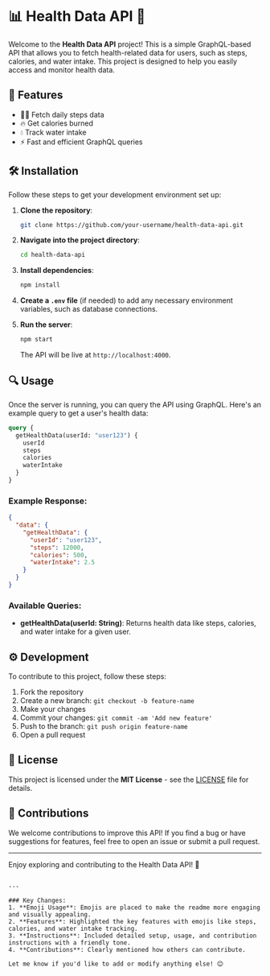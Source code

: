 
# 📊 Health Data API 🚀

Welcome to the **Health Data API** project! This is a simple GraphQL-based API that allows you to fetch health-related data for users, such as steps, calories, and water intake. This project is designed to help you easily access and monitor health data.

## 📝 Features
- 🏃‍♂️ Fetch daily steps data
- 🔥 Get calories burned
- 💧 Track water intake
- ⚡ Fast and efficient GraphQL queries

## 🛠 Installation

Follow these steps to get your development environment set up:

1. **Clone the repository**:

   ```bash
   git clone https://github.com/your-username/health-data-api.git
   ```

2. **Navigate into the project directory**:

   ```bash
   cd health-data-api
   ```

3. **Install dependencies**:

   ```bash
   npm install
   ```

4. **Create a `.env` file** (if needed) to add any necessary environment variables, such as database connections.

5. **Run the server**:

   ```bash
   npm start
   ```

   The API will be live at `http://localhost:4000`.

## 🔍 Usage

Once the server is running, you can query the API using GraphQL. Here's an example query to get a user's health data:

```graphql
query {
  getHealthData(userId: "user123") {
    userId
    steps
    calories
    waterIntake
  }
}
```

### Example Response:
```json
{
  "data": {
    "getHealthData": {
      "userId": "user123",
      "steps": 12000,
      "calories": 500,
      "waterIntake": 2.5
    }
  }
}
```

### Available Queries:
- **getHealthData(userId: String)**: Returns health data like steps, calories, and water intake for a given user.

## ⚙️ Development

To contribute to this project, follow these steps:

1. Fork the repository
2. Create a new branch: `git checkout -b feature-name`
3. Make your changes
4. Commit your changes: `git commit -am 'Add new feature'`
5. Push to the branch: `git push origin feature-name`
6. Open a pull request

## 📜 License

This project is licensed under the **MIT License** - see the [LICENSE](LICENSE) file for details.

## 🤝 Contributions

We welcome contributions to improve this API! If you find a bug or have suggestions for features, feel free to open an issue or submit a pull request.

---

Enjoy exploring and contributing to the Health Data API! 🌟
```

---

### Key Changes:
1. **Emoji Usage**: Emojis are placed to make the readme more engaging and visually appealing.
2. **Features**: Highlighted the key features with emojis like steps, calories, and water intake tracking.
3. **Instructions**: Included detailed setup, usage, and contribution instructions with a friendly tone.
4. **Contributions**: Clearly mentioned how others can contribute.

Let me know if you'd like to add or modify anything else! 😊